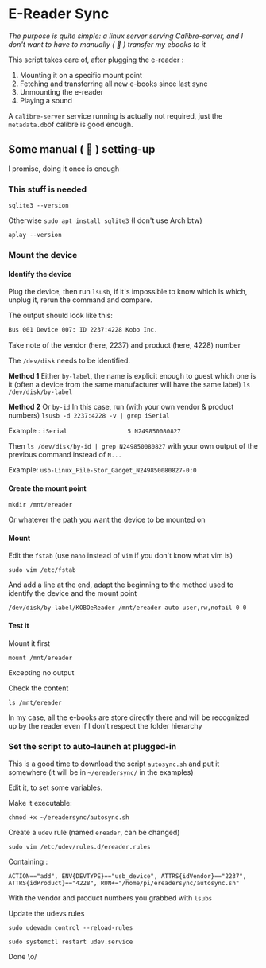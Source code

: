 # E-Reader Sync

_The purpose is quite simple: a linux server serving Calibre-server, and I don't want to have to manually ( 🤮 ) transfer my ebooks to it_

This script takes care of, after plugging the e-reader :

1. Mounting it on a specific mount point
2. Fetching and transferring all new e-books since last sync
3. Unmounting the e-reader
4. Playing a sound

A `calibre-server` service running is actually not required, just the `metadata.db`of calibre is good enough.

## Some manual ( 🤮 ) setting-up

I promise, doing it once is enough

### This stuff is needed

`sqlite3 --version`

Otherwise `sudo apt install sqlite3` (I don't use Arch btw)

`aplay --version`

### Mount the device
#### Identify the device

Plug the device, then run `lsusb`, if it's impossible to know which is which, unplug it, rerun the command and compare.

The output should look like this:

```bash
Bus 001 Device 007: ID 2237:4228 Kobo Inc.
```

Take note of the vendor (here, 2237) and product (here, 4228) number

The `/dev/disk` needs to be identified.

**Method 1**
Either `by-label`, the name is explicit enough to guest which one is it (often a device from the same manufacturer will have the same label)
`ls /dev/disk/by-label`


**Method 2**
Or `by-id`
In this case, run (with your own vendor & product numbers)
`lsusb -d 2237:4228 -v | grep iSerial`

Example :
`iSerial                 5 N249850080827`

Then
`ls /dev/disk/by-id | grep N249850080827`
with your own output of the previous command instead of `N...`

Example:
`usb-Linux_File-Stor_Gadget_N249850080827-0:0`

#### Create the mount point

`mkdir /mnt/ereader`

Or whatever the path you want the device to be mounted on

#### Mount

Edit the `fstab` (use `nano` instead of `vim` if you don't know what vim is)

`sudo vim /etc/fstab`

And add a line at the end, adapt the beginning to the method used to identify the device and the mount point

`/dev/disk/by-label/KOBOeReader /mnt/ereader auto user,rw,nofail 0 0`

#### Test it

Mount it first

`mount /mnt/ereader`

Excepting no output

Check the content

`ls /mnt/ereader`

In my case, all the e-books are store directly there and will be recognized up by the reader even if I don't respect the folder hierarchy

### Set the script to auto-launch at plugged-in

This is a good time to download the script `autosync.sh` and put it somewhere (it will be in `~/ereadersync/` in the examples)

Edit it, to set some variables.

Make it executable:

`chmod +x ~/ereadersync/autosync.sh`

Create a `udev` rule (named `ereader`, can be changed)

`sudo vim /etc/udev/rules.d/ereader.rules`

Containing :

`ACTION=="add", ENV{DEVTYPE}=="usb_device", ATTRS{idVendor}=="2237", ATTRS{idProduct}=="4228", RUN+="/home/pi/ereadersync/autosync.sh"`

With the vendor and product numbers you grabbed with `lsubs`

Update the udevs rules

`sudo udevadm control --reload-rules`

`sudo systemctl restart udev.service`

Done \o/
